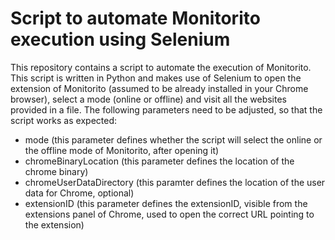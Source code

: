# Script to automate Monitorito execution using Selenium

This repository contains a script to automate the execution of Monitorito. This script is written in Python and makes use of Selenium to open the extension of Monitorito (assumed to be already installed in your Chrome browser), select a mode (online or offline) and visit all the websites provided in a file. The following parameters need to be adjusted, so that the script works as expected:
* mode (this parameter defines whether the script will select the online or the offline mode of Monitorito, after opening it)
* chromeBinaryLocation (this parameter defines the location of the chrome binary)
* chromeUserDataDirectory (this paramter defines the location of the user data for Chrome, optional)
* extensionID (this parameter defines the extensionID, visible from the extensions panel of Chrome, used to open the correct URL pointing to the extension)